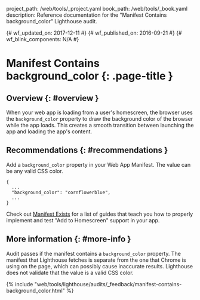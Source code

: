 project_path: /web/tools/_project.yaml
book_path: /web/tools/_book.yaml
description: Reference documentation for the "Manifest Contains background_color" Lighthouse audit.

{# wf_updated_on: 2017-12-11 #}
{# wf_published_on: 2016-09-21 #}
{# wf_blink_components: N/A #}

# Manifest Contains background_color  {: .page-title }

## Overview {: #overview }

When your web app is loading from a user's homescreen, the browser uses the
`background_color` property to draw the background color of the browser while
the app loads. This creates a smooth transition between launching the app and
loading the app's content.

## Recommendations {: #recommendations }

Add a `background_color` property in your Web App Manifest. The value can be any
valid CSS color.

    {
      ...
      "background_color": "cornflowerblue",
      ...
    }

Check out [Manifest Exists](manifest-exists#recommendations)
for a list of guides that teach you how to properly
implement and test "Add to Homescreen" support in your app.

## More information {: #more-info }

Audit passes if the manifest contains a `background_color` property.
The manifest that Lighthouse fetches is separate from the one that Chrome is
using on the page, which can possibly cause inaccurate results. Lighthouse does
not validate that the value is a valid CSS color.


{% include "web/tools/lighthouse/audits/_feedback/manifest-contains-background_color.html" %}
